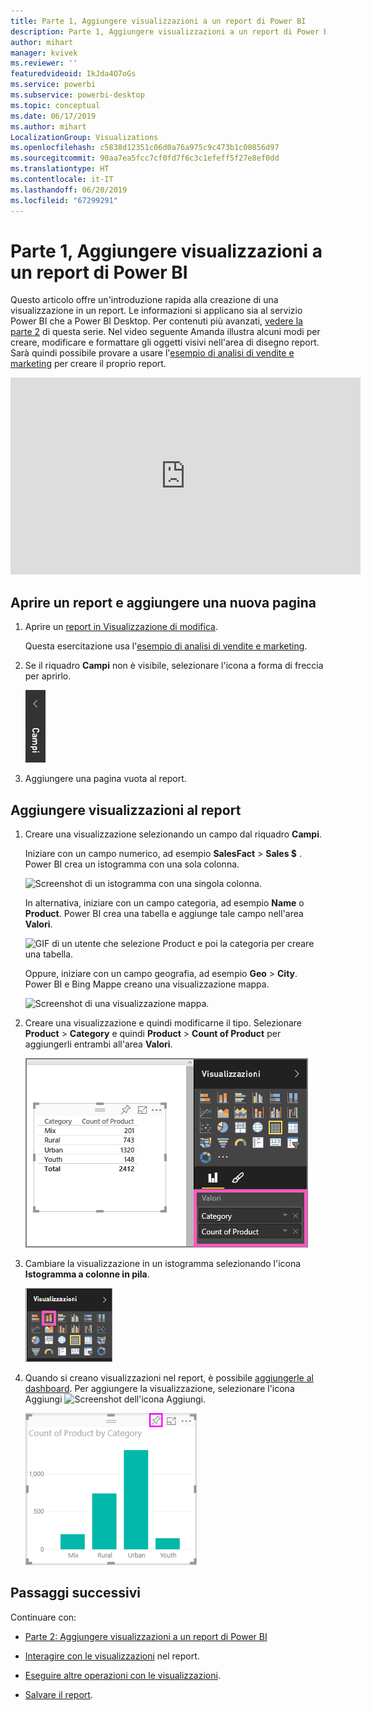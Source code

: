 ```yaml
---
title: Parte 1, Aggiungere visualizzazioni a un report di Power BI
description: Parte 1, Aggiungere visualizzazioni a un report di Power BI
author: mihart
manager: kvivek
ms.reviewer: ''
featuredvideoid: IkJda4O7oGs
ms.service: powerbi
ms.subservice: powerbi-desktop
ms.topic: conceptual
ms.date: 06/17/2019
ms.author: mihart
LocalizationGroup: Visualizations
ms.openlocfilehash: c5838d12351c06d0a76a975c9c473b1c00856d97
ms.sourcegitcommit: 90aa7ea5fcc7cf0fd7f6c3c1efeff5f27e8ef0dd
ms.translationtype: HT
ms.contentlocale: it-IT
ms.lasthandoff: 06/20/2019
ms.locfileid: "67299291"
---
```

# <a name="part-1-add-visualizations-to-a-power-bi-report"></a>Parte 1, Aggiungere visualizzazioni a un report di Power BI

Questo articolo offre un'introduzione rapida alla creazione di una visualizzazione in un report. Le informazioni si applicano sia al servizio Power BI che a Power BI Desktop. Per contenuti più avanzati, [vedere la parte 2](power-bi-report-add-visualizations-ii.md) di questa serie. Nel video seguente Amanda illustra alcuni modi per creare, modificare e formattare gli oggetti visivi nell'area di disegno report. Sarà quindi possibile provare a usare l'[esempio di analisi di vendite e marketing](../sample-datasets.md) per creare il proprio report.

<iframe width="560" height="315" src="https://www.youtube.com/embed/IkJda4O7oGs" frameborder="0" allowfullscreen></iframe>

## <a name="open-a-report-and-add-a-new-page"></a>Aprire un report e aggiungere una nuova pagina

1. Aprire un [report in Visualizzazione di modifica](../service-interact-with-a-report-in-editing-view.md).

    Questa esercitazione usa l'[esempio di analisi di vendite e marketing](../sample-datasets.md).

1. Se il riquadro **Campi** non è visibile, selezionare l'icona a forma di freccia per aprirlo.

   ![](media/power-bi-report-add-visualizations-i/pbi_nancy_fieldsfiltersarrow.png)

1. Aggiungere una pagina vuota al report.

## <a name="add-visualizations-to-the-report"></a>Aggiungere visualizzazioni al report

1. Creare una visualizzazione selezionando un campo dal riquadro **Campi**.

    Iniziare con un campo numerico, ad esempio **SalesFact** > **Sales $** . Power BI crea un istogramma con una sola colonna.

    ![Screenshot di un istogramma con una singola colonna.](media/power-bi-report-add-visualizations-i/pbi_onecolchart.png)

    In alternativa, iniziare con un campo categoria, ad esempio **Name** o **Product**. Power BI crea una tabella e aggiunge tale campo nell'area **Valori**.

    ![GIF di un utente che selezione Product e poi la categoria per creare una tabella.](media/power-bi-report-add-visualizations-i/pbi_agif_createchart3.gif)

    Oppure, iniziare con un campo geografia, ad esempio **Geo** > **City**. Power BI e Bing Mappe creano una visualizzazione mappa.

    ![Screenshot di una visualizzazione mappa.](media/power-bi-report-add-visualizations-i/power-bi-map.png)

1. Creare una visualizzazione e quindi modificarne il tipo. Selezionare **Product** > **Category** e quindi **Product** > **Count of Product** per aggiungerli entrambi all'area **Valori**.

   ![Screenshot del riquadro Campi con i valori evidenziati.](media/power-bi-report-add-visualizations-i/part1table1.png)

1. Cambiare la visualizzazione in un istogramma selezionando l'icona **Istogramma a colonne in pila**.

   ![Screenshot del riquadro Visualizzazioni con l'icona Istogramma a colonne in pila evidenziata.](media/power-bi-report-add-visualizations-i/part1converttocolumn.png)

1. Quando si creano visualizzazioni nel report, è possibile [aggiungerle al dashboard](../service-dashboard-pin-tile-from-report.md). Per aggiungere la visualizzazione, selezionare l'icona Aggiungi ![Screenshot dell'icona Aggiungi](media/power-bi-report-add-visualizations-i/pinnooutline.png).

   ![Screenshot di una visualizzazione Istogramma con l'icona Aggiungi evidenziata.](media/power-bi-report-add-visualizations-i/part1pin1.png)
  
## <a name="next-steps"></a>Passaggi successivi

 Continuare con:

* [Parte 2: Aggiungere visualizzazioni a un report di Power BI](power-bi-report-add-visualizations-ii.md)

* [Interagire con le visualizzazioni](../consumer/end-user-reading-view.md) nel report.

* [Eseguire altre operazioni con le visualizzazioni](power-bi-report-visualizations.md).

* [Salvare il report](../service-report-save.md).

